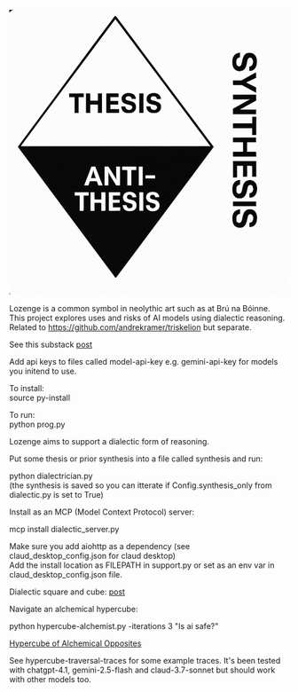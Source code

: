 ![lozenge](lozenge.png)

Lozenge is a common symbol in neolythic art such as at Brú na Bóinne.    
This project explores uses and risks of AI models using dialectic reasoning.    
Related to https://github.com/andrekramer/triskelion but separate.    
 
See this substack [post](https://andrekramermsc.substack.com/p/ai-dialectics?r=3wgeou)

Add api keys to files called model-api-key e.g. gemini-api-key for models you initend to use.   

To install:   
source py-install   

To run:   
python prog.py   

Lozenge aims to support a dialectic form of reasoning.   

Put some thesis or prior synthesis into a file called synthesis and run:    

python dialectrician.py    
(the synthesis is saved so you can itterate if Config.synthesis_only from dialectic.py is set to True)   

Install as an MCP (Model Context Protocol) server:    

mcp install dialectic_server.py     

Make sure you add aiohttp as a dependency (see claud_desktop_config.json for claud desktop)   
Add the install location as FILEPATH in support.py or set as an env var in claud_desktop_config.json file.      

Dialectic square and cube: [post](https://andrekramermsc.substack.com/p/we-philosopher-kings)

Navigate an alchemical hypercube:

python hypercube-alchemist.py -iterations 3 "Is ai safe?"

[Hypercube of Alchemical Opposites](https://andrekramer.substack.com/p/the-hypercube-of-alchemical-opposites)

See hypercube-traversal-traces for some example traces. It's been tested with chatgpt-4.1, gemini-2.5-flash 
and claud-3.7-sonnet but should work with other models too.

